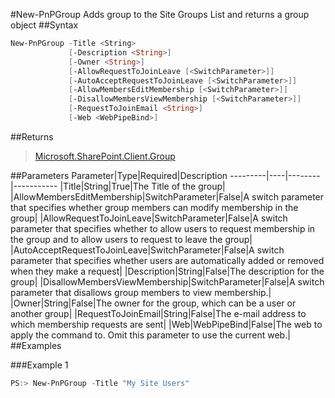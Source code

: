 #New-PnPGroup
Adds group to the Site Groups List and returns a group object
##Syntax
```powershell
New-PnPGroup -Title <String>
             [-Description <String>]
             [-Owner <String>]
             [-AllowRequestToJoinLeave [<SwitchParameter>]]
             [-AutoAcceptRequestToJoinLeave [<SwitchParameter>]]
             [-AllowMembersEditMembership [<SwitchParameter>]]
             [-DisallowMembersViewMembership [<SwitchParameter>]]
             [-RequestToJoinEmail <String>]
             [-Web <WebPipeBind>]
```


##Returns
>[Microsoft.SharePoint.Client.Group](https://msdn.microsoft.com/en-us/library/microsoft.sharepoint.client.group.aspx)

##Parameters
Parameter|Type|Required|Description
---------|----|--------|-----------
|Title|String|True|The Title of the group|
|AllowMembersEditMembership|SwitchParameter|False|A switch parameter that specifies whether group members can modify membership in the group|
|AllowRequestToJoinLeave|SwitchParameter|False|A switch parameter that specifies whether to allow users to request membership in the group and to allow users to request to leave the group|
|AutoAcceptRequestToJoinLeave|SwitchParameter|False|A switch parameter that specifies whether users are automatically added or removed when they make a request|
|Description|String|False|The description for the group|
|DisallowMembersViewMembership|SwitchParameter|False|A switch parameter that disallows group members to view membership.|
|Owner|String|False|The owner for the group, which can be a user or another group|
|RequestToJoinEmail|String|False|The e-mail address to which membership requests are sent|
|Web|WebPipeBind|False|The web to apply the command to. Omit this parameter to use the current web.|
##Examples

###Example 1
```powershell
PS:> New-PnPGroup -Title "My Site Users"
```

